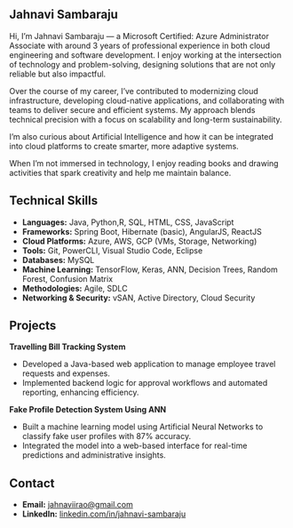  ## Jahnavi Sambaraju
Hi, I’m Jahnavi Sambaraju — a Microsoft Certified: Azure Administrator Associate with around 3 years of professional experience in both cloud engineering and software development. I enjoy working at the intersection of technology and problem-solving, designing solutions that are not only reliable but also impactful.

Over the course of my career, I’ve contributed to modernizing cloud infrastructure, developing cloud-native applications, and collaborating with teams to deliver secure and efficient systems. My approach blends technical precision with a focus on scalability and long-term sustainability.

I’m also curious about Artificial Intelligence and how it can be integrated into cloud platforms to create smarter, more adaptive systems.

When I’m not immersed in technology, I enjoy reading books and drawing activities that spark creativity and help me maintain balance.


## Technical Skills

- **Languages:** Java, Python,R, SQL, HTML, CSS, JavaScript  
- **Frameworks:** Spring Boot, Hibernate (basic), AngularJS, ReactJS  
- **Cloud Platforms:** Azure, AWS, GCP (VMs, Storage, Networking)  
- **Tools:** Git, PowerCLI, Visual Studio Code, Eclipse  
- **Databases:** MySQL  
- **Machine Learning:** TensorFlow, Keras, ANN, Decision Trees, Random Forest, Confusion Matrix  
- **Methodologies:** Agile, SDLC  
- **Networking & Security:** vSAN, Active Directory, Cloud Security 


## Projects

**Travelling Bill Tracking System**  
- Developed a Java-based web application to manage employee travel requests and expenses.  
- Implemented backend logic for approval workflows and automated reporting, enhancing efficiency.

**Fake Profile Detection System Using ANN**  
- Built a machine learning model using Artificial Neural Networks to classify fake user profiles with 87% accuracy.  
- Integrated the model into a web-based interface for real-time predictions and administrative insights.



## Contact

- **Email:** jahnaviirao@gmail.com  
- **LinkedIn:** [linkedin.com/in/jahnavi-sambaraju](http://www.linkedin.com/in/jahnavi-sambaraju)  



